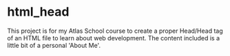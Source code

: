 # html_head
This project is for my Atlas School course to create a proper Head/Head tag of an HTML file to learn about web development. The content included is a little bit of a personal 'About Me'.